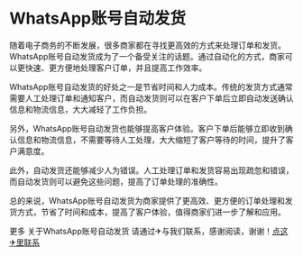 # WhatsApp账号自动发货

随着电子商务的不断发展，很多商家都在寻找更高效的方式来处理订单和发货。WhatsApp账号自动发货成为了一个备受关注的话题。通过自动化的方式，商家可以更快速、更方便地处理客户订单，并且提高工作效率。

WhatsApp账号自动发货的好处之一是节省时间和人力成本。传统的发货方式通常需要人工处理订单和通知客户，而自动发货则可以在客户下单后立即自动发送确认信息和物流信息，大大减轻了工作负担。

另外，WhatsApp账号自动发货也能够提高客户体验。客户下单后能够立即收到确认信息和物流信息，不需要等待人工处理，大大缩短了客户等待的时间，提升了客户满意度。

此外，自动发货还能够减少人为错误。人工处理订单和发货容易出现疏忽和错误，而自动发货则可以避免这些问题，提高了订单处理的准确性。

总的来说，WhatsApp账号自动发货为商家提供了更高效、更方便的订单处理和发货方式，节省了时间和成本，提高了客户体验，值得商家们进一步了解和应用。

更多 关于WhatsApp账号自动发货 请通过✈与我们联系，感谢阅读，谢谢！[点这✈里联系](https://c.k02.cc)